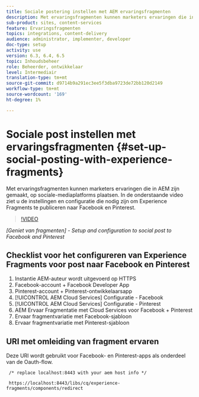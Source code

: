 ```yaml
---
title: Sociale postering instellen met AEM ervaringsfragmenten
description: Met ervaringsfragmenten kunnen marketers ervaringen die in AEM zijn gemaakt, op sociale-mediaplatforms plaatsen. In de onderstaande video ziet u de instellingen en configuratie die nodig zijn om Experience Fragments te publiceren naar Facebook en Pinterest.
sub-product: sites, content-services
feature: Ervaringsfragmenten
topics: integrations, content-delivery
audience: administrator, implementer, developer
doc-type: setup
activity: use
version: 6.3, 6.4, 6.5
topic: Inhoudsbeheer
role: Beheerder, ontwikkelaar
level: Intermediair
translation-type: tm+mt
source-git-commit: d9714b9a291ec3ee5f3dba9723de72bb120d2149
workflow-type: tm+mt
source-wordcount: '169'
ht-degree: 1%

---
```



# Sociale post instellen met ervaringsfragmenten {#set-up-social-posting-with-experience-fragments}

Met ervaringsfragmenten kunnen marketers ervaringen die in AEM zijn gemaakt, op sociale-mediaplatforms plaatsen. In de onderstaande video ziet u de instellingen en configuratie die nodig zijn om Experience Fragments te publiceren naar Facebook en Pinterest.

>[!VIDEO](https://video.tv.adobe.com/v/20592/?quality=9&learn=on)

*[Geniet van fragmenten]  - Setup and configuration to social post to Facebook and Pinterest*

## Checklist voor het configureren van Experience Fragments voor post naar Facebook en Pinterest

1. Instantie AEM-auteur wordt uitgevoerd op HTTPS
2. Facebook-account + Facebook Developer App
3. Pinterest-account + Pinterest-ontwikkelaarsapp
4. [!UICONTROL AEM Cloud Services] Configuratie - Facebook
5. [!UICONTROL AEM Cloud Services] Configuratie - Pinterest
6. AEM Ervaar Fragmentatie met Cloud Services voor Facebook + Pinterest
7. Ervaar fragmentvariatie met Facebook-sjabloon
8. Ervaar fragmentvariatie met Pinterest-sjabloon

## URI met omleiding van fragment ervaren

Deze URI wordt gebruikt voor Facebook- en Pinterest-apps als onderdeel van de Oauth-flow.

```plain
 /* replace localhost:8443 with your aem host info */

 https://localhost:8443/libs/cq/experience-fragments/components/redirect
```

